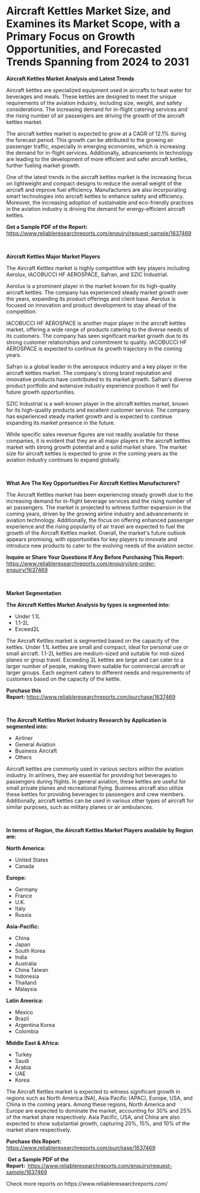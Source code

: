<p><h1>Aircraft Kettles Market Size, and Examines its Market Scope, with a Primary Focus on Growth Opportunities, and Forecasted Trends Spanning from 2024 to 2031</h1></p><p><strong>Aircraft Kettles Market Analysis and Latest Trends</strong></p>
<p><p>Aircraft kettles are specialized equipment used in aircrafts to heat water for beverages and meals. These kettles are designed to meet the unique requirements of the aviation industry, including size, weight, and safety considerations. The increasing demand for in-flight catering services and the rising number of air passengers are driving the growth of the aircraft kettles market.</p><p>The aircraft kettles market is expected to grow at a CAGR of 12.1% during the forecast period. This growth can be attributed to the growing air passenger traffic, especially in emerging economies, which is increasing the demand for in-flight services. Additionally, advancements in technology are leading to the development of more efficient and safer aircraft kettles, further fueling market growth.</p><p>One of the latest trends in the aircraft kettles market is the increasing focus on lightweight and compact designs to reduce the overall weight of the aircraft and improve fuel efficiency. Manufacturers are also incorporating smart technologies into aircraft kettles to enhance safety and efficiency. Moreover, the increasing adoption of sustainable and eco-friendly practices in the aviation industry is driving the demand for energy-efficient aircraft kettles.</p></p>
<p><strong>Get a Sample PDF of the Report:&nbsp;</strong> <a href="https://www.reliableresearchreports.com/enquiry/request-sample/1637469">https://www.reliableresearchreports.com/enquiry/request-sample/1637469</a></p>
<p>&nbsp;</p>
<p><strong>Aircraft Kettles Major Market Players</strong></p>
<p><p>The Aircraft Kettles market is highly competitive with key players including Aerolux, IACOBUCCI HF AEROSPACE, Safran, and SZIC Industrial. </p><p>Aerolux is a prominent player in the market known for its high-quality aircraft kettles. The company has experienced steady market growth over the years, expanding its product offerings and client base. Aerolux is focused on innovation and product development to stay ahead of the competition.</p><p>IACOBUCCI HF AEROSPACE is another major player in the aircraft kettles market, offering a wide range of products catering to the diverse needs of its customers. The company has seen significant market growth due to its strong customer relationships and commitment to quality. IACOBUCCI HF AEROSPACE is expected to continue its growth trajectory in the coming years.</p><p>Safran is a global leader in the aerospace industry and a key player in the aircraft kettles market. The company's strong brand reputation and innovative products have contributed to its market growth. Safran's diverse product portfolio and extensive industry experience position it well for future growth opportunities.</p><p>SZIC Industrial is a well-known player in the aircraft kettles market, known for its high-quality products and excellent customer service. The company has experienced steady market growth and is expected to continue expanding its market presence in the future.</p><p>While specific sales revenue figures are not readily available for these companies, it is evident that they are all major players in the aircraft kettles market with strong growth potential and a solid market share. The market size for aircraft kettles is expected to grow in the coming years as the aviation industry continues to expand globally.</p></p>
<p>&nbsp;</p>
<p><strong>What Are The Key Opportunities For Aircraft Kettles Manufacturers?</strong></p>
<p><p>The Aircraft Kettles market has been experiencing steady growth due to the increasing demand for in-flight beverage services and the rising number of air passengers. The market is projected to witness further expansion in the coming years, driven by the growing airline industry and advancements in aviation technology. Additionally, the focus on offering enhanced passenger experience and the rising popularity of air travel are expected to fuel the growth of the Aircraft Kettles market. Overall, the market's future outlook appears promising, with opportunities for key players to innovate and introduce new products to cater to the evolving needs of the aviation sector.</p></p>
<p><strong>Inquire or Share Your Questions If Any Before Purchasing This Report:</strong> <a href="https://www.reliableresearchreports.com/enquiry/pre-order-enquiry/1637469">https://www.reliableresearchreports.com/enquiry/pre-order-enquiry/1637469</a></p>
<p>&nbsp;</p>
<p><strong>Market Segmentation</strong></p>
<p><strong>The Aircraft Kettles Market Analysis by types is segmented into:</strong></p>
<p><ul><li>Under 1.1L</li><li>1.1-2L</li><li>Exceed2L</li></ul></p>
<p><p>The Aircraft Kettles market is segmented based on the capacity of the kettles. Under 1.1L kettles are small and compact, ideal for personal use or small aircraft. 1.1-2L kettles are medium-sized and suitable for mid-sized planes or group travel. Exceeding 2L kettles are large and can cater to a larger number of people, making them suitable for commercial aircraft or larger groups. Each segment caters to different needs and requirements of customers based on the capacity of the kettle.</p></p>
<p><strong>Purchase this Report:&nbsp;</strong><a href="https://www.reliableresearchreports.com/purchase/1637469">https://www.reliableresearchreports.com/purchase/1637469</a></p>
<p>&nbsp;</p>
<p><strong>The Aircraft Kettles Market Industry Research by Application is segmented into:</strong></p>
<p><ul><li>Airliner</li><li>General Aviation</li><li>Business Aircraft</li><li>Others</li></ul></p>
<p><p>Aircraft kettles are commonly used in various sectors within the aviation industry. In airliners, they are essential for providing hot beverages to passengers during flights. In general aviation, these kettles are useful for small private planes and recreational flying. Business aircraft also utilize these kettles for providing beverages to passengers and crew members. Additionally, aircraft kettles can be used in various other types of aircraft for similar purposes, such as military planes or air ambulances.</p></p>
<p>&nbsp;</p>
<p><strong>In terms of Region, the Aircraft Kettles Market Players available by Region are:</strong></p>
<p>
    <p> <strong> North America: </strong>
        <ul>
            <li>United States</li>
            <li>Canada</li>
        </ul>
        </p> 
    <p> <strong> Europe: </strong>
        <ul>
            <li>Germany</li>
            <li>France</li>
            <li>U.K.</li>
            <li>Italy</li>
            <li>Russia</li>
        </ul>
        </p> 
    <p> <strong> Asia-Pacific: </strong>
        <ul>
            <li>China</li>
            <li>Japan</li>
            <li>South Korea</li>
            <li>India</li>
            <li>Australia</li>
            <li>China Taiwan</li>
            <li>Indonesia</li>
            <li>Thailand</li>
            <li>Malaysia</li>
        </ul>
        </p> 
    <p> <strong> Latin America: </strong>
        <ul>
            <li>Mexico</li>
            <li>Brazil</li>
            <li>Argentina Korea</li>
            <li>Colombia</li>
        </ul>
        </p> 
    <p> <strong> Middle East & Africa: </strong>
        <ul>
            <li>Turkey</li>
            <li>Saudi</li>
            <li>Arabia</li>
            <li>UAE</li>
            <li>Korea</li>
        </ul>
    </p>
    </p>
<p><p>The Aircraft Kettles market is expected to witness significant growth in regions such as North America (NA), Asia Pacific (APAC), Europe, USA, and China in the coming years. Among these regions, North America and Europe are expected to dominate the market, accounting for 30% and 25% of the market share respectively. Asia Pacific, USA, and China are also expected to show substantial growth, capturing 20%, 15%, and 10% of the market share respectively.</p></p>
<p><strong>Purchase this Report: </strong><a href="https://www.reliableresearchreports.com/purchase/1637469">https://www.reliableresearchreports.com/purchase/1637469</a></p>
<p>&nbsp;<strong>Get a Sample PDF of the Report:&nbsp;&nbsp;</strong><a href="https://www.reliableresearchreports.com/enquiry/request-sample/1637469">https://www.reliableresearchreports.com/enquiry/request-sample/1637469</a></p>
<p><strong></strong></p>
<p>Check more reports on https://www.reliableresearchreports.com/</p>